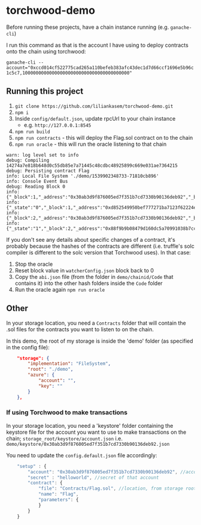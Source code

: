 # torchwood-demo

Before running these projects, have a chain instance running (e.g. `ganache-cli`)

I run this command as that is the account I have using to deploy contracts onto the chain using torchwood:

`ganache-cli --account="0xccd014cf522775cad265a110befeb383afc43dec1d7d66ccf1696e5b96c1c5c7,1000000000000000000000000000000000000000"`

## Running this project

1. `git clone https://github.com/liliankasem/torchwood-demo.git`
2. `npm i`
3. Inside `config/default.json`, update rpcUrl to your chain instance
    - e.g.  `http://127.0.0.1:8545`
4. `npm run build`
5. `npm run contracts` - this will deploy the Flag.sol contract on to the chain
6. `npm run oracle` - this will run the oracle listening to that chain

``` LOG
warn: log level set to info
debug: Compiling 14274a7e818b648d0c55db85e7a71445c48cdbc48925899c669e031ae7364215
debug: Persisting contract Flag
info: Local File System './demo/1539902348733-71810cb896'
info: Console Event Bus
debug: Reading Block 0
info: {"_block":1,"_address":"0x30ab3d9f876005ed7f351b7cd7330b90136deb92","_balance":"1000000000000000000000"}
info: {"_state":"0","_block":1,"_address":"0xd852549950bef777271ba7123f62224e5adcc58f","_balance":"0"}
info: {"_block":2,"_address":"0x30ab3d9f876005ed7f351b7cd7330b90136deb92","_balance":"1000000000000000000000"}
info: {"_state":"1","_block":2,"_address":"0x88f9b9b08479d160dc5a70991038b7cc29a4cf94","_balance":"0"}
```

If you don't see any details about specific changes of a contract, it's probably because the hashes of the contracts are different (i.e. truffle's solc compiler is different to the solc version that Torchwood uses). In that case:

1. Stop the oracle
2. Reset block value in `watcherConfig.json` block back to 0
3. Copy the `abi.json` file (from the folder in `demo/chainid/Code` that contains it) into the other hash folders inside the `Code` folder
4. Run the oracle again `npm run oracle`

## Other

In your storage location, you need a `Contracts` folder that will contain the .sol files for the contracts you want to listen to on the chain.

In this demo, the root of my storage is inside the 'demo' folder (as specified in the config file):

``` json
    "storage": {
        "implementation": "FileSystem",
        "root": "./demo",
        "azure": {
            "account": "",
            "key": ""
        }
    },
```

### If using Torchwood to make transactions

In your storage location, you need a 'keystore' folder containing the keystore file for the account you want to use to make transactions on the chain;  `storage_root/keystore/account.json` i.e. `demo/keystore/0x30ab3d9f876005ed7f351b7cd7330b90136deb92.json`

You need to update the `config.default.json` file accordingly:

``` javascript
    "setup" : {
        "account": "0x30ab3d9f876005ed7f351b7cd7330b90136deb92", //account you want to use to make transactions
        "secret" : "helloworld", //secret of that account
        "contract": {
            "file": "Contracts/Flag.sol", //location, from storage root, of where to find the contract .sol
            "name": "Flag",
            "parameters": {
            }
        }
    }
```
